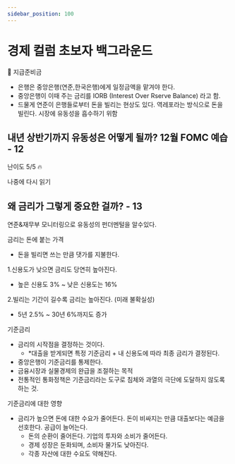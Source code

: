 ```yaml
---
sidebar_position: 100
---
```


# 경제 컬럼 초보자 백그라운드  

📒 지급준비금  
- 은행은 중앙은행(연준,한국은행)에게 일정금액을 맡겨야 한다.  
- 중앙은행이 이때 주는 금리를 IORB (Interest Over Rserve Balance) 라고 함.  
- 드물게 연준이 은행들로부터 돈을 빌리는 현상도 있다. 역레포라는 방식으로 돈을 빌린다. 시장에 유동성을 흡수하기 위함  

## 내년 상반기까지 유동성은 어떻게 될까? 12월 FOMC 예습 - 12  

난이도 5/5 🔥

나중에 다시 읽기  


## 왜 금리가 그렇게 중요한 걸까? - 13

연준&재무부 모니터링으로 유동성의 펀더멘털을 알수있다.  

금리는 돈에 붙는 가격  
- 돈을 빌리면 쓰는 만큼 댓가를 지불한다.  

1.신용도가 낮으면 금리도 당연히 높아진다.    
- 높은 신용도 3% ~ 낮은 신용도는 16%  

2.빌리는 기간이 길수록 금리는 높아진다. (미래 불확실성) 
- 5년 2.5% ~ 30년 6%까지도 증가    

기준금리  
- 금리의 시작점을 결정하는 것이다.  
  - *대출을 받게되면 특정 기준금리 + 내 신용도에 따라 최종 금리가 결정된다.      
- 중앙은행이 기준금리를 통제한다.  
- 금융시장과 실물경제의 완급을 조절하는 목적 
- 전통적인 통화정책은 기준금리라는 도구로 침체와 과열의 극단에 도달하지 않도록 하는 것.  

기준금리에 대한 영향  
- 금리가 높으면 돈에 대한 수요가 줄어든다. 돈이 비싸지는 만큼 대출보다는 예금을 선호한다. 공급이 늘어는다.  
  - 돈의 순환이 줄어든다. 기업의 투자와 소비가 줄어든다.  
  - 경제 성장은 둔화되며, 소비자 물가도 낮아진다.  
  - 각종 자산에 대한 수요도 약해진다.  
